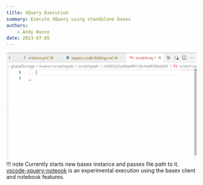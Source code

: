 ```yaml
---
title: XQuery Execution
summary: Execute XQuery using standalone basex
authors:
    - Andy Bunce
date: 2023-07-05
---
```


![doclink](xquery-execution.gif)
!!! note
    Currently starts new basex instance and passes file path to it.
     [vscode-xquery-noteook](https://github.com/Quodatum/vscode-xquery-notebook) is an experimental execution using the basex client and notebook features.